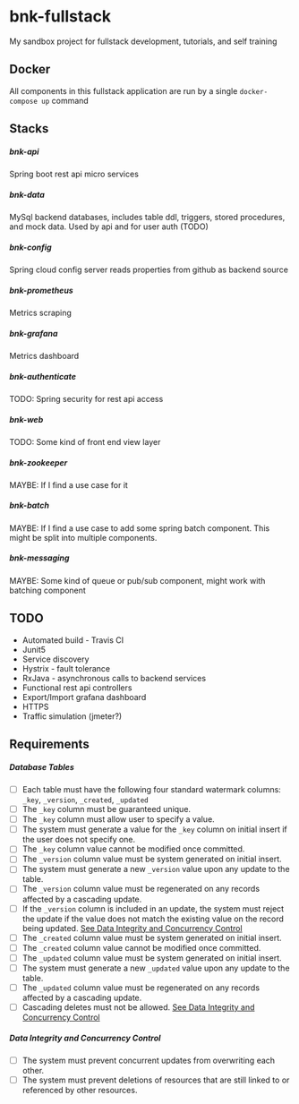# bnk-fullstack
My sandbox project for fullstack development, tutorials, and self training
## Docker
All components in this fullstack application are run by a single `docker-compose up` command
## Stacks
##### bnk-api
Spring boot rest api micro services
##### bnk-data
MySql backend databases, includes table ddl, triggers, stored procedures, and mock data. Used by api and for user auth (TODO)
##### bnk-config
Spring cloud config server reads properties from github as backend source
##### bnk-prometheus
Metrics scraping
##### bnk-grafana
Metrics dashboard
##### bnk-authenticate
TODO: Spring security for rest api access
##### bnk-web
TODO: Some kind of front end view layer
##### bnk-zookeeper
MAYBE: If I find a use case for it
##### bnk-batch
MAYBE: If I find a use case to add some spring batch component. This might be split into multiple components.
##### bnk-messaging
MAYBE: Some kind of queue or pub/sub component, might work with batching component
## TODO
* Automated build - Travis CI
* Junit5
* Service discovery
* Hystrix - fault tolerance
* RxJava - asynchronous calls to backend services
* Functional rest api controllers
* Export/Import grafana dashboard
* HTTPS
* Traffic simulation (jmeter?)

## Requirements
##### Database Tables
- [ ] Each table must have the following four standard watermark columns: `_key`, `_version`, `_created`, `_updated`
- [ ] The `_key` column must be guaranteed unique.
- [ ] The `_key` column must allow user to specify a value.
- [ ] The system must generate a value for the `_key` column on initial insert if the user does not specify one.
- [ ] The `_key` column value cannot be modified once committed.
- [ ] The `_version` column value must be system generated on initial insert.
- [ ] The system must generate a new `_version` value upon any update to the table.
- [ ] The `_version` column value must be regenerated on any records affected by a cascading update.
- [ ] If the `_version` column is included in an update, the system must reject the update if the value does not match the existing value on the record being updated. [See Data Integrity and Concurrency Control](#Data-Integrity-and-Concurrency-Control)
- [ ] The `_created` column value must be system generated on initial insert.
- [ ] The `_created` column value cannot be modified once committed.
- [ ] The `_updated` column value must be system generated on initial insert.
- [ ] The system must generate a new `_updated` value upon any update to the table.
- [ ] The `_updated` column value must be regenerated on any records affected by a cascading update.
- [ ] Cascading deletes must not be allowed. [See Data Integrity and Concurrency Control](#Data-Integrity-and-Concurrency-Control)

##### Data Integrity and Concurrency Control
- [ ] The system must prevent concurrent updates from overwriting each other.
- [ ] The system must prevent deletions of resources that are still linked to or referenced by other resources.
